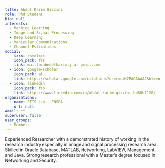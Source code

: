 ```yaml
---
title: Abdul Karim Gizzini
role: Phd Student
bio: null
interests:
  - Machine Learning
  - Image and Signal Processing
  - Deep Learning
  - Vehicular Communications
  - Channel Estimations
social:
  - icon: envelope
    icon_pack: fas
    link: mailto:abedelkarim.j at gmail.com
  - icon: google-scholar
    icon_pack: ai
    link: https://scholar.google.com/citations?user=oiH7PAQAAAAJ&hl=en
  - icon: linkedin
    icon_pack: fab
    link: https://www.linkedin.com/in/abdul-karim-gizzini-bb50b7120/
organizations:
  - name: ETIS Lab - ENSEA
    url: null
email: ""
superuser: false
user_groups:
  - Members
---
```

Experienced Researcher with a demonstrated history of working in the research industry especially in image and signal processing research area. Skilled in Oracle Database, MATLAB, Networking, LabVIEW, Management, and Java. 
Strong research professional with a Master’s degree focused in Networking and Security.

